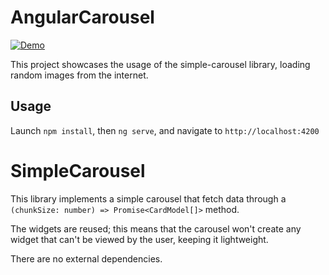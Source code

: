 # AngularCarousel

[![Demo](https://j.gifs.com/K10QXl.gif)](https://j.gifs.com/K10QXl.gif)

This project showcases the usage of the simple-carousel library, loading random images from the internet.

## Usage

Launch `npm install`, then `ng serve`, and navigate to `http://localhost:4200`

# SimpleCarousel

This library implements a simple carousel that fetch data through a `(chunkSize: number) => Promise<CardModel[]>` method.

The widgets are reused; this means that the carousel won't create any widget that can't be viewed by the user, keeping it lightweight.

There are no external dependencies.
